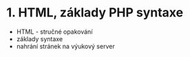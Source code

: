 # 1. HTML, základy PHP syntaxe

* HTML - stručné opakování
* základy syntaxe
* nahrání stránek na výukový server